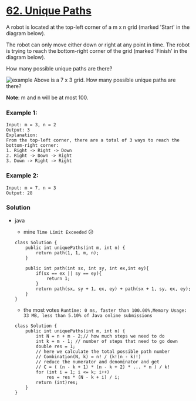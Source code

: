 # [62. Unique Paths](https://leetcode.com/problems/unique-paths/)

A robot is located at the top-left corner of a m x n grid (marked 'Start' in the diagram below).

The robot can only move either down or right at any point in time. The robot is trying to reach the bottom-right corner of the grid (marked 'Finish' in the diagram below).

How many possible unique paths are there?

![example](https://assets.leetcode.com/uploads/2018/10/22/robot_maze.png)
Above is a 7 x 3 grid. How many possible unique paths are there?

**Note**: m and n will be at most 100.

### Example 1:
```
Input: m = 3, n = 2
Output: 3
Explanation:
From the top-left corner, there are a total of 3 ways to reach the bottom-right corner:
1. Right -> Right -> Down
2. Right -> Down -> Right
3. Down -> Right -> Right
```

### Example 2:
```
Input: m = 7, n = 3
Output: 28
```


### Solution
* java
  * mine  `Time Limit Exceeded`  :disappointed_relieved:
  ```
  class Solution {
      public int uniquePaths(int m, int n) {
          return path(1, 1, m, n);
      }

      public int path(int sx, int sy, int ex,int ey){
          if(sx == ex || sy == ey){
              return 1;
          }
          return path(sx, sy + 1, ex, ey) + path(sx + 1, sy, ex, ey);
      }
  }
  ```
  
  * the most votes `Runtime: 0 ms, faster than 100.00%,Memory Usage: 33 MB, less than 5.10% of Java online submissions`
  ```
  class Solution {
      public int uniquePaths(int m, int n) {
          int N = n + m - 2;// how much steps we need to do
          int k = m - 1; // number of steps that need to go down
          double res = 1;
          // here we calculate the total possible path number 
          // Combination(N, k) = n! / (k!(n - k)!)
          // reduce the numerator and denominator and get
          // C = ( (n - k + 1) * (n - k + 2) * ... * n ) / k!
          for (int i = 1; i <= k; i++)
              res = res * (N - k + i) / i;
          return (int)res;
      }
  }
  ```
